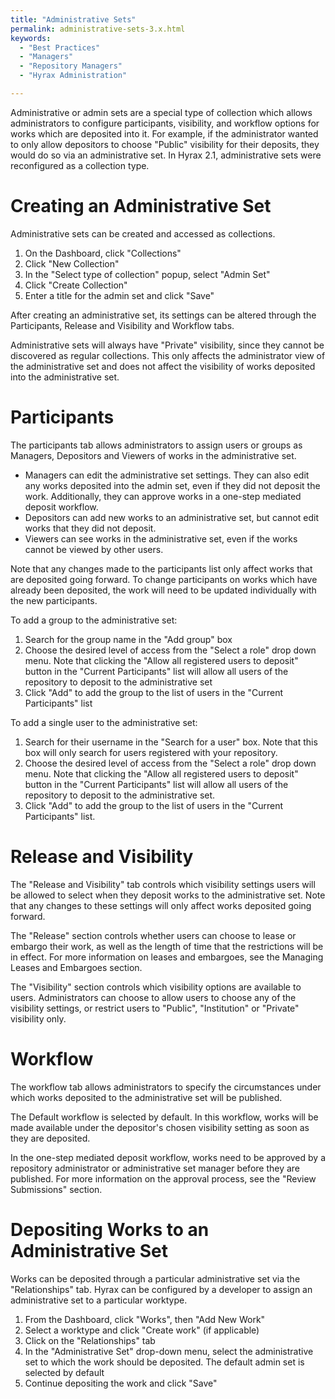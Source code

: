 ```yaml
---
title: "Administrative Sets"
permalink: administrative-sets-3.x.html
keywords:
  - "Best Practices"
  - "Managers"
  - "Repository Managers"
  - "Hyrax Administration"

---
```


Administrative or admin sets are a special type of collection which allows administrators to configure participants, visibility, and workflow options for works which are deposited into it. For example, if the administrator wanted to only allow depositors to choose "Public" visibility for their deposits, they would do so via an administrative set. In Hyrax 2.1, administrative sets were reconfigured as a collection type.

# Creating an Administrative Set
Administrative sets can be created and accessed as collections.
1. On the Dashboard, click "Collections"
2. Click "New Collection"
3. In the "Select type of collection" popup, select "Admin Set"
4. Click "Create Collection"
5. Enter a title for the admin set and click "Save"

After creating an administrative set, its settings can be altered through the Participants, Release and Visibility and Workflow tabs.

Administrative sets will always have "Private" visibility, since they cannot be discovered as regular collections. This only affects the administrator view of the administrative set and does not affect the visibility of works deposited into the administrative set.

# Participants
The participants tab allows administrators to assign users or groups as Managers, Depositors and Viewers of works in the administrative set.
* Managers can edit the administrative set settings. They can also edit any works deposited into the admin set, even if they did not deposit the work. Additionally, they can approve works in a one-step mediated deposit workflow.
* Depositors can add new works to an administrative set, but cannot edit works that they did not deposit.
* Viewers can see works in the administrative set, even if the works cannot be viewed by other users.

Note that any changes made to the participants list only affect works that are deposited going forward. To change participants on works which have already been deposited, the work will need to be updated individually with the new participants.

To add a group to the administrative set: 
1. Search for the group name in the "Add group" box 
2. Choose the desired level of access from the "Select a role" drop down menu. Note that clicking the "Allow all registered users to deposit" button in the "Current Participants" list will allow all users of the repository to deposit to the administrative set
3. Click "Add" to add the group to the list of users in the "Current Participants" list

To add a single user to the administrative set: 
1. Search for their username in the "Search for a user" box. Note that this box will only search for users registered with your repository. 
2. Choose the desired level of access from the "Select a role" drop down menu. Note that clicking the "Allow all registered users to deposit" button in the "Current Participants" list will allow all users of the repository to deposit to the administrative set.
3. Click "Add" to add the group to the list of users in the "Current Participants" list.

# Release and Visibility
The "Release and Visibility" tab controls which visibility settings users will be allowed to select when they deposit works to the administrative set. Note that any changes to these settings will only affect works deposited going forward.

The "Release" section controls whether users can choose to lease or embargo their work, as well as the length of time that the restrictions will be in effect. For more information on leases and embargoes, see the Managing Leases and Embargoes section.

The "Visibility" section controls which visibility options are available to users. Administrators can choose to allow users to choose any of the visibility settings, or restrict users to "Public", "Institution" or "Private" visibility only.

# Workflow
The workflow tab allows administrators to specify the circumstances under which works deposited to the administrative set will be published. 

The Default workflow is selected by default. In this workflow, works will be made available under the depositor's chosen visibility setting as soon as they are deposited.

In the one-step mediated deposit workflow, works need to be approved by a repository administrator or administrative set manager before they are published. For more information on the approval process, see the "Review Submissions" section.

# Depositing Works to an Administrative Set
Works can be deposited through a particular administrative set via the "Relationships" tab. Hyrax can be configured by a developer to assign an administrative set to a particular worktype.
1. From the Dashboard, click "Works", then "Add New Work"
2. Select a worktype and click "Create work" (if applicable)
3. Click on the "Relationships" tab
4. In the "Administrative Set" drop-down menu, select the administrative set to which the work should be deposited. The default admin set is selected by default
5. Continue depositing the work and click "Save"



